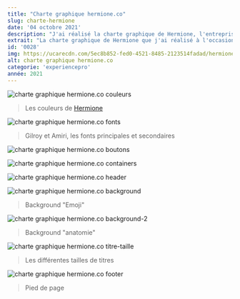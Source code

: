 ```yaml
---
title: "Charte graphique hermione.co"
slug: charte-hermione
date: '04 octobre 2021'
description: "J'ai réalisé la charte graphique de Hermione, l'entreprise où je réalise mon alternance pour l'année 2021-2022. En tant que webmaster au sein de l'équipe, j'ai proposé une semi-refonte graphique du site (couleurs, boutons, font, header, papier peint, ...)."
extrait: "La charte graphique de Hermione que j'ai réalisé à l'occasion de mon alternance à My Digital School (Bachelor 3)."
id: '0028'
img: https://ucarecdn.com/5ec8b852-fed0-4521-8485-2123514fadad/hermionecharteprev.webp
alt: charte graphique hermione.co
categorie: 'experiencepro'
année: 2021
---
```

![charte graphique hermione.co couleurs](https://ucarecdn.com/aa8faf38-9b03-481f-8b95-3992c7dd83f9/Couleursmin.webp)
>Les couleurs de <a href="https://hermione.co" target="_blank">Hermione</a>

<div class="sep-50"></div>

![charte graphique hermione.co fonts](https://ucarecdn.com/385b779d-e95b-45b8-918c-276884660060/Fontmin.webp)
>Gilroy et Amiri, les fonts principales et secondaires

<div class="sep-50"></div>

![charte graphique hermione.co boutons](https://ucarecdn.com/b57d39de-0760-451a-a816-70bc3b194bc3/boutonsmin.webp)

<div class="sep-50"></div>

![charte graphique hermione.co containers](https://ucarecdn.com/c0f016e8-66c6-496e-997a-cb8a78c64250/containermin.webp)

<div class="sep-50"></div>

![charte graphique hermione.co header](https://ucarecdn.com/6e7c1949-4092-4052-be3a-9ddd6f463f18/Headermin.webp)

<div class="sep-50"></div>

![charte graphique hermione.co background](https://ucarecdn.com/c5b879bf-dbe4-4309-9f7a-94f3fd20bcc7/bghermionemin.webp)
>Background "Emoji"

<div class="sep-50"></div>

![charte graphique hermione.co background-2](https://ucarecdn.com/b16eeaa2-6247-4b12-b9b6-224df6e76f1a/bghermione2min.webp)
>Background "anatomie"

<div class="sep-50"></div>

![charte graphique hermione.co titre-taille](https://ucarecdn.com/d682fe8f-8c6c-4d49-8bb9-a7c67932b973/tailletitremin.webp)
>Les différentes tailles de titres

<div class="sep-50"></div>

![charte graphique hermione.co footer](https://ucarecdn.com/19cba15d-0010-4829-a8c9-c1ae892bd7ae/footermin.webp)
>Pied de page
